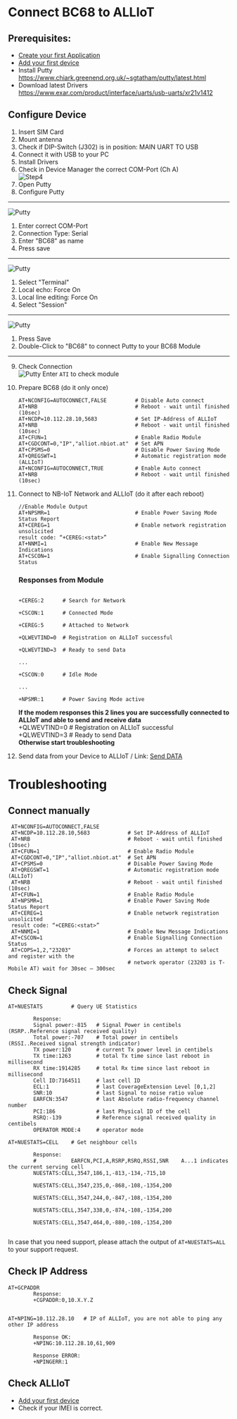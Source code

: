 # Connect BC68 to ALLIoT

## Prerequisites:  
* [Create your first Application](../01&#32;Create&#32;first&#32;Application.md)
* [Add your first device](../02&#32;Add&#32;first&#32;Device.md)
* Install Putty   
  https://www.chiark.greenend.org.uk/~sgtatham/putty/latest.html
* Download latest Drivers  
  https://www.exar.com/product/interface/uarts/usb-uarts/xr21v1412

## Configure Device
1. Insert SIM Card
2. Mount antenna
3. Check if DIP-Switch (J302) is in position: MAIN UART TO USB
4. Connect it with USB to your PC
5. Install Drivers
6. Check in Device Manager the correct COM-Port (Ch A)  
   ![Step4](../images/BC68_Step1.png)
7. Open Putty
8. Configure Putty  
---
   ![Putty](../images/BC68_Putty_Step1.png)  
   1. Enter correct COM-Port
   3. Connection Type: Serial
   4. Enter "BC68" as name
   5. Press save
---
   ![Putty](../images/BC68_Putty_Step2.png)  
   1. Select "Terminal"
   2. Local echo: Force On
   3. Local line editing: Force On
   4. Select "Session"
---
   ![Putty](../images/BC68_Putty_Step3.png)  
   1. Press Save
   2. Double-Click to "BC68" to connect Putty to your BC68 Module  
---

9. Check Connection  
  ![Putty](../images/BC68_Putty_Step4.png) 
  Enter `ATI` to check module

10. Prepare BC68  (do it only once)
    ```
    AT+NCONFIG=AUTOCONNECT,FALSE         # Disable Auto connect
    AT+NRB                               # Reboot - wait until finished (10sec)
    AT+NCDP=10.112.28.10,5683            # Set IP-Address of ALLIoT
    AT+NRB                               # Reboot - wait until finished (10sec)
    AT+CFUN=1                            # Enable Radio Module
    AT+CGDCONT=0,"IP","alliot.nbiot.at"  # Set APN
    AT+CPSMS=0                           # Disable Power Saving Mode
    AT+QREGSWT=1                         # Automatic registration mode (ALLIoT)
    AT+NCONFIG=AUTOCONNECT,TRUE          # Enable Auto connect
    AT+NRB                               # Reboot - wait until finished (10sec)
    ```
11. Connect to NB-IoT Network and ALLIoT (do it after each reboot) 
     ```
    //Enable Module Output
    AT+NPSMR=1                           # Enable Power Saving Mode Status Report
    AT+CEREG=1                           # Enable network registration unsolicited 
    result code: “+CEREG:<stat>”
    AT+NNMI=1                            # Enable New Message Indications
    AT+CSCON=1                           # Enable Signalling Connection Status
    ```
    ### Responses from Module
    ```

    +CEREG:2      # Search for Network  

    +CSCON:1      # Connected Mode

    +CEREG:5      # Attached to Network

    +QLWEVTIND=0  # Registration on ALLIoT successful

    +QLWEVTIND=3  # Ready to send Data

    ...

    +CSCON:0      # Idle Mode

    ...

    +NPSMR:1      # Power Saving Mode active

    ```  

    **If the modem responses this 2 lines you are successfully connected to ALLIoT and able to send and receive data**  
    +QLWEVTIND=0  # Registration on ALLIoT successful  
    +QLWEVTIND=3  # Ready to send Data  
    **Otherwise start troubleshooting**

12. Send data from your Device to ALLIoT  / Link: [Send DATA](04_Send_Data_BC68.md)

# Troubleshooting

## Connect manually
   ```
    AT+NCONFIG=AUTOCONNECT,FALSE
    AT+NCDP=10.112.28.10,5683            # Set IP-Address of ALLIoT
    AT+NRB                               # Reboot - wait until finished (10sec)
    AT+CFUN=1                            # Enable Radio Module
    AT+CGDCONT=0,"IP","alliot.nbiot.at"  # Set APN
    AT+CPSMS=0                           # Disable Power Saving Mode
    AT+QREGSWT=1                         # Automatic registration mode (ALLIoT)
    AT+NRB                               # Reboot - wait until finished (10sec)
    AT+CFUN=1                            # Enable Radio Module
    AT+NPSMR=1                           # Enable Power Saving Mode Status Report
    AT+CEREG=1                           # Enable network registration unsolicited 
    result code: “+CEREG:<stat>”
    AT+NNMI=1                            # Enable New Message Indications
    AT+CSCON=1                           # Enable Signalling Connection Status
    AT+COPS=1,2,"23203"                  # Forces an attempt to select and register with the
                                         # network operator (23203 is T-Mobile AT) wait for 30sec – 300sec 
   ```


## Check Signal
```
AT+NUESTATS         # Query UE Statistics

        Response:
        Signal power:-815   # Signal Power in centibels (RSRP..Reference signal received quality)
        Total power:-707    # Total power in centibels  (RSSI..Received signal strength indicator)
        TX power:120        # current Tx power level in centibels
        TX time:1263        # total Tx time since last reboot in millisecond
        RX time:1914285     # total Rx time since last reboot in millisecond
        Cell ID:7164511     # last cell ID
        ECL:1               # last CoverageExtension Level [0,1,2]
        SNR:10              # last Signal to noise ratio value
        EARFCN:3547         # last Absolute radio-frequency channel number 
        PCI:186             # last Physical ID of the cell 
        RSRQ:-139           # Reference signal received quality in centibels
        OPERATOR MODE:4     # operator mode

AT+NUESTATS=CELL    # Get neighbour cells

        Response:
        #           EARFCN,PCI,A,RSRP,RSRQ,RSSI,SNR    A...1 indicates the current serving cell
        NUESTATS:CELL,3547,186,1,-813,-134,-715,10

        NUESTATS:CELL,3547,235,0,-868,-108,-1354,200

        NUESTATS:CELL,3547,244,0,-847,-108,-1354,200

        NUESTATS:CELL,3547,338,0,-874,-108,-1354,200

        NUESTATS:CELL,3547,464,0,-880,-108,-1354,200
    
```  

In case that you need support, please attach the output of `AT+NUESTATS=ALL` to your support request.

## Check IP Address
``` 
AT+GCPADDR
        Response:
        +CGPADDR:0,10.X.Y.Z


AT+NPING=10.112.28.10   # IP of ALLIoT, you are not able to ping any other IP address

        Response OK:
        +NPING:10.112.28.10,61,909

        Response ERROR:
        +NPINGERR:1
```

## Check ALLIoT  
* [Add your first device](../02&#32;Add&#32;first&#32;Device.md)
* Check if your IMEI is correct.


